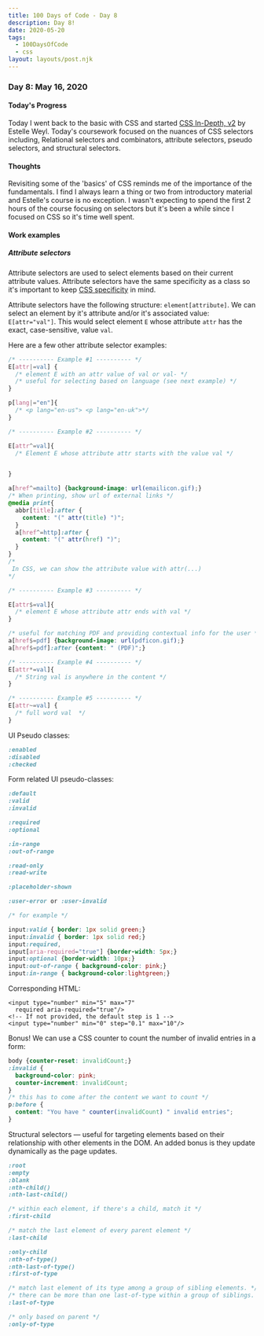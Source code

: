 ```yaml
---
title: 100 Days of Code - Day 8
description: Day 8!
date: 2020-05-20
tags: 
  - 100DaysOfCode
  - css
layout: layouts/post.njk
---
```


### Day 8: May 16, 2020

#### Today's Progress

Today I went back to the basic with CSS and started [CSS In-Depth, v2](https://frontendmasters.com/courses/css-in-depth-v2/) by Estelle Weyl. Today's coursework focused on the nuances of CSS selectors including, Relational selectors and combinators, attribute selectors, pseudo selectors, and structural selectors.

#### Thoughts

Revisiting some of the 'basics' of CSS reminds me of the importance of the fundamentals. I find I always learn a thing or two from introductory material and Estelle's course is no exception. I wasn't expecting to spend the first 2 hours of the course focusing on selectors but it's been a while since I focused on CSS so it's time well spent.

#### Work examples

##### Attribute selectors

Attribute selectors are used to select elements based on their current attribute values. Attribute selectors have the same specificity as a class so it's important to keep [CSS specificity](https://developer.mozilla.org/en-US/docs/Web/CSS/Specificity) in mind.

Attribute selectors have the following structure: `element[attribute]`. We can select an element by it's attribute and/or it's associated value: `E[attr="val"]`. This would select element `E` whose attribute `attr` has the exact, case-sensitive, value `val`.

Here are a few other attribute selector examples:

```css
/* ---------- Example #1 ---------- */
E[attr|=val] {
  /* element E with an attr value of val or val- */
  /* useful for selecting based on language (see next example) */
}

p[lang|="en"]{
  /* <p lang="en-us"> <p lang="en-uk">*/
}

/* ---------- Example #2 ---------- */

E[attr^=val]{
  /* Element E whose attribute attr starts with the value val */


}

a[href^=mailto] {background-image: url(emailicon.gif);}
/* When printing, show url of external links */
@media print{
  abbr[title]:after {
    content: "(" attr(title) ")";
  }
  a[href^=http]:after {
    content: "(" attr(href) ")";
  }
}
/*
 In CSS, we can show the attribute value with attr(...)
*/

/* ---------- Example #3 ---------- */

E[attr$=val]{
  /* element E whose attribute attr ends with val */
}

/* useful for matching PDF and providing contextual info for the user */
a[href$=pdf] {background-image: url(pdficon.gif);}
a[href$=pdf]:after {content: " (PDF)";}

/* ---------- Example #4 ---------- */
E[attr*=val]{
  /* String val is anywhere in the content */
}

/* ---------- Example #5 ---------- */
E[attr~=val] {
  /* full word val  */
}
```
UI Pseudo classes:

```css
:enabled
:disabled
:checked
```

Form related UI pseudo-classes:

```css
:default
:valid
:invalid

:required
:optional

:in-range
:out-of-range

:read-only
:read-write

:placeholder-shown

:user-error or :user-invalid

/* for example */

input:valid { border: 1px solid green;}
input:invalid { border: 1px solid red;}
input:required,
input[aria-required="true"] {border-width: 5px;}
input:optional {border-width: 10px;}
input:out-of-range { background-color: pink;}
input:in-range { background-color:lightgreen;}
```

Corresponding HTML:

```
<input type="number" min="5" max="7"
  required aria-required="true"/>
<!-- If not provided, the default step is 1 -->
<input type="number" min="0" step="0.1" max="10"/>
```

Bonus! We can use a CSS counter to count the number of invalid entries in a form:

```css
body {counter-reset: invalidCount;}
:invalid {
  background-color: pink;
  counter-increment: invalidCount;
}
/* this has to come after the content we want to count */
p:before {
  content: "You have " counter(invalidCount) " invalid entries";
}
```

Structural selectors — useful for targeting elements based on their relationship with other elements in the DOM. An added bonus is they update dynamically as the page updates.

```css
:root
:empty
:blank
:nth-child()
:nth-last-child()

/* within each element, if there's a child, match it */
:first-child

/* match the last element of every parent element */
:last-child

:only-child
:nth-of-type()
:nth-last-of-type()
:first-of-type

/* match last element of its type among a group of sibling elements. */
/* there can be more than one last-of-type within a group of siblings. */
:last-of-type

/* only based on parent */
:only-of-type
```
